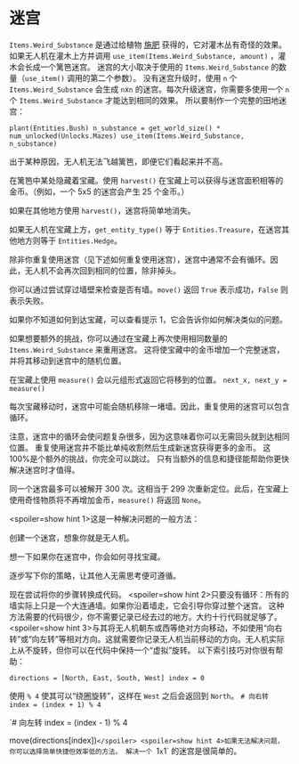 # 迷宫
`Items.Weird_Substance` 是通过给植物 [施肥](docs/unlocks/fertilizer.md) 获得的，它对灌木丛有奇怪的效果。如果无人机在灌木上方并调用 `use_item(Items.Weird_Substance, amount)` ，灌木会长成一个篱笆迷宫。
迷宫的大小取决于使用的 `Items.Weird_Substance` 的数量（`use_item()` 调用的第二个参数）。
没有迷宫升级时，使用 `n` 个 `Items.Weird_Substance` 会生成 `n`x`n` 的迷宫。每次升级迷宫，你需要多使用一个 `n` 个 `Items.Weird_Substance` 才能达到相同的效果。
所以要制作一个完整的田地迷宫：

`plant(Entities.Bush)
n_substance = get_world_size() * num_unlocked(Unlocks.Mazes)
use_item(Items.Weird_Substance, n_substance)`

出于某种原因，无人机无法飞越篱笆，即便它们看起来并不高。

在篱笆中某处隐藏着宝藏。使用 `harvest()` 在宝藏上可以获得与迷宫面积相等的金币。（例如，一个 5x5 的迷宫会产生 25 个金币。）

如果在其他地方使用 `harvest()`，迷宫将简单地消失。

如果无人机在宝藏上方，`get_entity_type()` 等于 `Entities.Treasure`，在迷宫其他地方则等于 `Entities.Hedge`。

除非你重复使用迷宫（见下述如何重复使用迷宫），迷宫中通常不会有循环。因此，无人机不会再次回到相同的位置，除非掉头。

你可以通过尝试穿过墙壁来检查是否有墙。`move()` 返回 `True` 表示成功，`False` 则表示失败。

如果你不知道如何到达宝藏，可以查看提示 1，它会告诉你如何解决类似的问题。

如果想要额外的挑战，你可以通过在宝藏上再次使用相同数量的 `Items.Weird_Substance` 来重用迷宫。
这将使宝藏中的金币增加一个完整迷宫，并将其移动到迷宫中的随机位置。

在宝藏上使用 `measure()` 会以元组形式返回它将移到的位置。
`next_x, next_y = measure()`

每次宝藏移动时，迷宫中可能会随机移除一堵墙。因此，重复使用的迷宫可以包含循环。

注意，迷宫中的循环会使问题复杂很多，因为这意味着你可以无需回头就到达相同位置。
重复使用迷宫并不能比单纯收割然后生成新迷宫获得更多的金币。
这100%是个额外的挑战，你完全可以跳过。
只有当额外的信息和捷径能帮助你更快解决迷宫时才值得。

同一个迷宫最多可以被解开 300 次。这相当于 299 次重新定位。此后，在宝藏上使用奇怪物质将不再增加金币，`measure()` 将返回 `None`。

<spoiler=show hint 1>这是一种解决问题的一般方法：

创建一个迷宫，想象你就是无人机。

想一下如果你在迷宫中，你会如何寻找宝藏。

逐步写下你的策略，让其他人无需思考便可遵循。

现在尝试将你的步骤转换成代码。
</spoiler>
<spoiler=show hint 2>只要没有循环：所有的墙实际上只是一个大连通墙。如果你沿着墙走，它会引导你穿过整个迷宫。
这种方法需要的代码很少，你不需要记录已经去过的地方。大约十行代码就足够了。</spoiler>
<spoiler=show hint 3>与其将无人机朝东或西等绝对方向移动，不如使用“向右转”或“向左转”等相对方向。这就需要你记录无人机当前移动的方向。无人机实际上从不旋转，但你可以在代码中保持一个“虚拟”旋转。
以下索引技巧对你很有帮助：

`directions = [North, East, South, West]
index = 0`

使用 `% 4` 使其可以“绕圈旋转”，这样在 `West` 之后会返回到 `North`。
`# 向右转
index = (index + 1) % 4`

`# 向左转
index = (index - 1) % 4

move(directions[index])`</spoiler>
<spoiler=show hint 4>如果无法解决问题，你可以选择简单快捷但效率低的方法。
解决一个 `1`x`1` 的迷宫是很简单的。</spoiler>